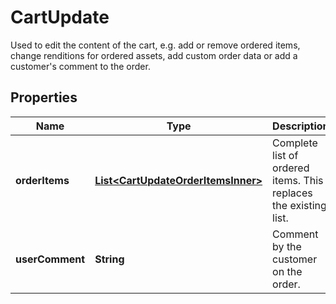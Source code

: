 

# CartUpdate

Used to edit the content of the cart, e.g. add or remove ordered items, change renditions for ordered assets, add custom order data or add a customer's comment to the order. 

## Properties

| Name | Type | Description | Notes |
|------------ | ------------- | ------------- | -------------|
|**orderItems** | [**List&lt;CartUpdateOrderItemsInner&gt;**](CartUpdateOrderItemsInner.md) | Complete list of ordered items. This replaces the existing list. |  [optional] |
|**userComment** | **String** | Comment by the customer on the order. |  [optional] |



